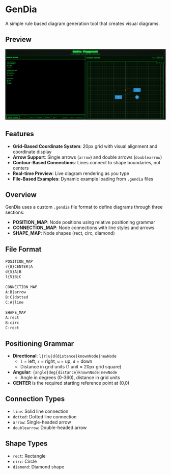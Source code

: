 # GenDia

A simple rule based diagram generation tool that creates visual diagrams.

## Preview
![Screenshot](./assets/screenshot/ss.png)

## Features

- **Grid-Based Coordinate System**: 20px grid with visual alignment and coordinate display
- **Arrow Support**: Single arrows (`arrow`) and double arrows (`doublearrow`)
- **Contour-Based Connections**: Lines connect to shape boundaries, not centers
- **Real-time Preview**: Live diagram rendering as you type
- **File-Based Examples**: Dynamic example loading from `.gendia` files

## Overview

GenDia uses a custom `.gendia` file format to define diagrams through three sections:
- **POSITION_MAP**: Node positions using relative positioning grammar
- **CONNECTION_MAP**: Node connections with line styles and arrows
- **SHAPE_MAP**: Node shapes (rect, circ, diamond)

## File Format

```gendia
POSITION_MAP
r{8}CENTER|A
d{5}A|B
l{5}B|C

CONNECTION_MAP
A:B|arrow
B:C|dotted
C:A|line

SHAPE_MAP
A:rect
B:circ
C:rect
```

## Positioning Grammar

- **Directional**: `l|r|u|d{distance}knownNode|newNode`
  - `l` = left, `r` = right, `u` = up, `d` = down
  - Distance in grid units (1 unit = 20px grid square)
- **Angular**: `{angle}deg{distance}knownNode|newNode`
  - Angle in degrees (0-360), distance in grid units
- **CENTER** is the required starting reference point at (0,0)

## Connection Types

- `line`: Solid line connection
- `dotted`: Dotted line connection
- `arrow`: Single-headed arrow
- `doublearrow`: Double-headed arrow

## Shape Types

- `rect`: Rectangle
- `circ`: Circle
- `diamond`: Diamond shape
